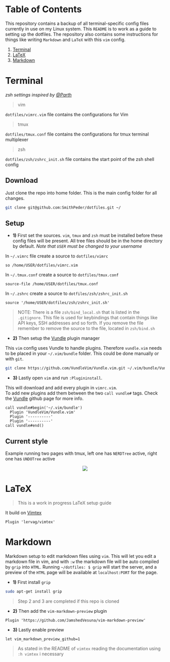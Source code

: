 # Table of Contents
This repository contains a backup of all terminal-specific config files currently in use on my Linux system. This `README` is to work as a guide to setting up the dotfiles. The repository also contains some instructions for things like writing `Markdown` and `LaTeX` with this `vim` config.
1. [Terminal](#Terminal)
2. [LaTeX](#Latex)
3. [Markdown](#Markdown)

# Terminal

*zsh settings inspired by [@Parth](https://github.com/Parth/dotfiles)*

> vim

`dotfiles/vimrc.vim` file contains the configurations for Vim

> tmux

`dotfiles/tmux.conf` file contains the configurations for tmux terminal multiplexer

> zsh

`dotfiles/zsh/zshrc_init.sh` file contains the start point of the zsh shell config

## Download
Just clone the repo into home folder. This is the main config folder for all changes.
```zsh
git clone git@github.com:SmithPeder/dotfiles.git ~/
```
## Setup

- <b>1)</b> First set the sources. `vim`, `tmux` and `zsh` must be installed before these config files will be present. All tree files should be in the home directory by default. <i>Note that `USER` must be changed to your username</i>

In `~/.vimrc` file create a source to `dotfiles/vimrc` 
```vim
so /home/USER/dotfiles/vimrc.vim
```

In `~/.tmux.conf` create a source to `dotfiles/tmux.conf`
```vim
source-file /home/USER/dotfiles/tmux.conf
```

In `~/.zshrc` create a source to `dotfiles/zsh/zshrc_init.sh`
```vim
source '/home/USER/dotfiles/zsh/zshrc_init.sh'
```
> NOTE: There is a file `zsh/bind_local.sh` that is listed in the `.gitignore`. This file is used for keybindings that contain things like API keys, SSH addresses and so forth. If you remove the file remember to remove the source to the file, located in `zsh/bind.sh`
- <b>2)</b> Then setup the [Vundle](https://github.com/VundleVim/Vundle.vim) plugin manager

This `vim` config uses Vundle to handle plugins. Therefore `vundle.vim` needs to be placed in your `~/.vim/bundle` folder.
This could be done manually or with `git`.
```zsh
git clone https://github.com/VundleVim/Vundle.vim.git ~/.vim/bundle/Vundle.vim
```
- <b>3)</b> Lastly open `vim` and run `:Plugininstall`. 

This will download and add every plugin in `vimrc.vim`.  
To add new plugins add them between the two `call vundle#` tags. 
Check the [Vundle](https://github.com/VundleVim/Vundle.vim) github page for more info.
```vim
call vundle#begin('~/.vim/bundle')
  Plugin 'VundleVim/Vundle.vim'
  Plugin '----------'
  Plugin '----------'
call vundle#end()
```

## Current style
Example running two pages with tmux, left one has `NERDTree` active, right one has `UNDOTree` active
<p align="center"> 
<img src="https://i.imgur.com/dWGdoQj.png">
</p>


# LaTeX
> This is a work in progress LaTeX setup guide

It build on [Vimtex](https://github.com/lervag/vimtex)
```vim
Plugin 'lervag/vimtex'
```

# Markdown
Markdown setup to edit markdown files using `vim`. This will let you edit a markdown file in vim, and with `:w` the
markdown file will be auto compiled by `grip` into `HTML`. Running `~/dotfiles: $ grip` will start the server, and a preview of the 
`HTML` page will be available at `localhost:PORT` for the page. 

- <b>1)</b> First install `grip`
```bash
sudo apt-get install grip
```

> Step 2 and 3 are completed if this repo is cloned

- <b>2)</b> Then add the `vim-markdown-preview` plugin
```vim
Plugin 'https://github.com/JamshedVesuna/vim-markdown-preview'
```
- <b>3)</b> Lastly enable preview
```vim
let vim_markdown_preview_github=1
```
> As stated in the README of `vimtex` reading the documentation using `:h vimtex` i necessary
